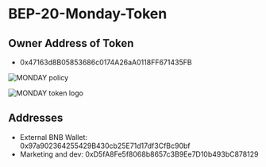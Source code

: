 # BEP-20-Monday-Token

## Owner Address of Token 

* 0x47163d8B05853686c0174A26aA0118FF671435FB

![MONDAY policy](https://user-images.githubusercontent.com/81155918/119670908-f8b9a600-be41-11eb-9cd9-161edbdeedbe.jpeg)

![MONDAY token logo](https://user-images.githubusercontent.com/81155918/119670941-feaf8700-be41-11eb-980b-32b90e33e727.jpeg)

## Addresses

* External BNB Wallet: 0x97a902364255429B430cb25E71d17df3CfBc90bf
* Marketing and dev: 0xD5fA8Fe5f8068b8657c3B9Ee7D10b493bC878129
